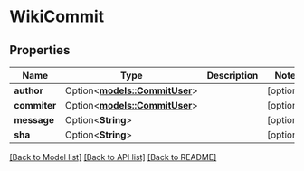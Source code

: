 # WikiCommit

## Properties

Name | Type | Description | Notes
------------ | ------------- | ------------- | -------------
**author** | Option<[**models::CommitUser**](CommitUser.md)> |  | [optional]
**commiter** | Option<[**models::CommitUser**](CommitUser.md)> |  | [optional]
**message** | Option<**String**> |  | [optional]
**sha** | Option<**String**> |  | [optional]

[[Back to Model list]](../README.md#documentation-for-models) [[Back to API list]](../README.md#documentation-for-api-endpoints) [[Back to README]](../README.md)


